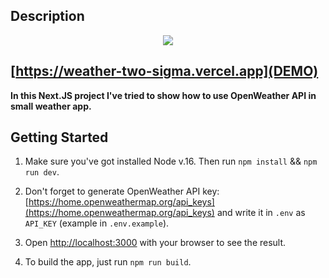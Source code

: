 ## Description

<p align="center">
    <img src="https://dnzg.ru/weather.jpg">
</p>

## [https://weather-two-sigma.vercel.app](DEMO)

<strong>In this Next.JS project I've tried to show how to use OpenWeather API in small weather app.</strong>

## Getting Started

1. Make sure you've got installed Node v.16. Then run `npm install` && `npm run dev`.

2. Don't forget to generate OpenWeather API key: [https://home.openweathermap.org/api_keys](https://home.openweathermap.org/api_keys) and write it in `.env` as `API_KEY` (example in `.env.example`).

3. Open [http://localhost:3000](http://localhost:3000) with your browser to see the result.

4. To build the app, just run `npm run build`.
